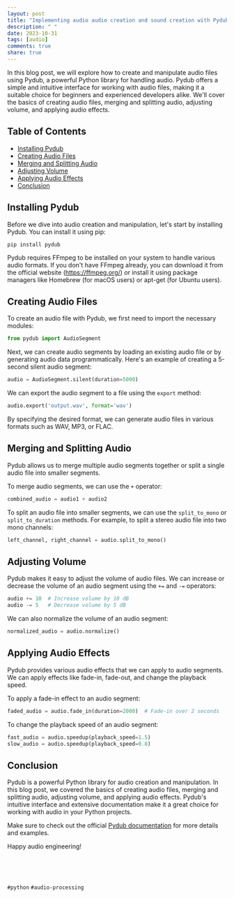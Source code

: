 ```yaml
---
layout: post
title: "Implementing audio audio creation and sound creation with Pydub"
description: " "
date: 2023-10-31
tags: [audio]
comments: true
share: true
---
```


In this blog post, we will explore how to create and manipulate audio files using Pydub, a powerful Python library for handling audio. Pydub offers a simple and intuitive interface for working with audio files, making it a suitable choice for beginners and experienced developers alike. We'll cover the basics of creating audio files, merging and splitting audio, adjusting volume, and applying audio effects.

## Table of Contents
- [Installing Pydub](#installing-pydub)
- [Creating Audio Files](#creating-audio-files)
- [Merging and Splitting Audio](#merging-and-splitting-audio)
- [Adjusting Volume](#adjusting-volume)
- [Applying Audio Effects](#applying-audio-effects)
- [Conclusion](#conclusion)

## Installing Pydub

Before we dive into audio creation and manipulation, let's start by installing Pydub. You can install it using pip:

```shell
pip install pydub
```

Pydub requires FFmpeg to be installed on your system to handle various audio formats. If you don't have FFmpeg already, you can download it from the official website (https://ffmpeg.org/) or install it using package managers like Homebrew (for macOS users) or apt-get (for Ubuntu users).

## Creating Audio Files

To create an audio file with Pydub, we first need to import the necessary modules:

```python
from pydub import AudioSegment
```

Next, we can create audio segments by loading an existing audio file or by generating audio data programmatically. Here's an example of creating a 5-second silent audio segment:

```python
audio = AudioSegment.silent(duration=5000)
```

We can export the audio segment to a file using the `export` method:

```python
audio.export('output.wav', format='wav')
```

By specifying the desired format, we can generate audio files in various formats such as WAV, MP3, or FLAC.

## Merging and Splitting Audio

Pydub allows us to merge multiple audio segments together or split a single audio file into smaller segments.

To merge audio segments, we can use the `+` operator:

```python
combined_audio = audio1 + audio2
```

To split an audio file into smaller segments, we can use the `split_to_mono` or `split_to_duration` methods. For example, to split a stereo audio file into two mono channels:

```python
left_channel, right_channel = audio.split_to_mono()
```

## Adjusting Volume

Pydub makes it easy to adjust the volume of audio files. We can increase or decrease the volume of an audio segment using the `+=` and `-=` operators:

```python
audio += 10  # Increase volume by 10 dB
audio -= 5   # Decrease volume by 5 dB
```

We can also normalize the volume of an audio segment:

```python
normalized_audio = audio.normalize()
```

## Applying Audio Effects

Pydub provides various audio effects that we can apply to audio segments. We can apply effects like fade-in, fade-out, and change the playback speed.

To apply a fade-in effect to an audio segment:

```python
faded_audio = audio.fade_in(duration=2000)  # Fade-in over 2 seconds
```

To change the playback speed of an audio segment:

```python
fast_audio = audio.speedup(playback_speed=1.5)
slow_audio = audio.speedup(playback_speed=0.8)
```

## Conclusion

Pydub is a powerful Python library for audio creation and manipulation. In this blog post, we covered the basics of creating audio files, merging and splitting audio, adjusting volume, and applying audio effects. Pydub's intuitive interface and extensive documentation make it a great choice for working with audio in your Python projects.

Make sure to check out the official [Pydub documentation](https://github.com/jiaaro/pydub) for more details and examples. 

Happy audio engineering!

&nbsp;

&nbsp;

`#python` `#audio-processing`